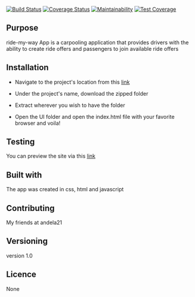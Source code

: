 [![Build Status](https://travis-ci.org/xcixor/my-ride.svg?branch=master)](https://travis-ci.org/xcixor/my-ride)
[![Coverage Status](https://coveralls.io/repos/github/xcixor/my-ride/badge.svg?branch=master)](https://coveralls.io/github/xcixor/my-ride?branch=master)
[![Maintainability](https://api.codeclimate.com/v1/badges/80451ea43faa9ca7b80d/maintainability)](https://codeclimate.com/github/xcixor/my-ride/maintainability)
[![Test Coverage](https://api.codeclimate.com/v1/badges/80451ea43faa9ca7b80d/test_coverage)](https://codeclimate.com/github/xcixor/my-ride/test_coverage)

## Purpose
ride-my-way App is a carpooling application that provides drivers with the ability to create ride offers and passengers to join available ride offers

## Installation
* Navigate to the project's location from this [link](https://github.com/xcixor/my-ride)

* Under the project's name, download the zipped folder
* Extract wherever you wish to have the folder
* Open the UI folder and open the index.html file with your favorite browser and voila!

## Testing
You can preview the site via this [link](https://xcixor.github.io/my-ride)

## Built with
The app was created in css, html and javascript

## Contributing
My friends at andela21

## Versioning
version 1.0

## Licence
None